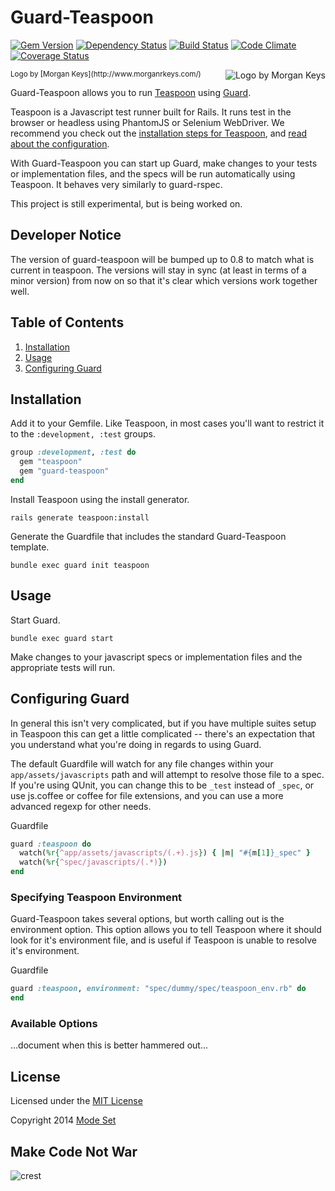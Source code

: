 Guard-Teaspoon
==============

[![Gem Version](https://badge.fury.io/rb/guard-teaspoon.png)](http://badge.fury.io/rb/guard-teaspoon)
[![Dependency Status](https://gemnasium.com/modeset/guard-teaspoon.png)](https://gemnasium.com/modeset/guard-teaspoon)
[![Build Status](https://travis-ci.org/modeset/guard-teaspoon.png?branch=master)](https://travis-ci.org/modeset/guard-teaspoon)
[![Code Climate](https://codeclimate.com/github/modeset/guard-teaspoon.png)](https://codeclimate.com/github/modeset/guard-teaspoon)
[![Coverage Status](https://coveralls.io/repos/modeset/guard-teaspoon/badge.png?branch=master)](https://coveralls.io/r/modeset/guard-teaspoon?branch=master)

<img src="https://raw.github.com/modeset/teaspoon/master/screenshots/logo_big.png" alt="Logo by Morgan Keys" align="right" />
<sup>Logo by [Morgan Keys](http://www.morganrkeys.com/)</sup>

Guard-Teaspoon allows you to run [Teaspoon](https://github.com/modeset/teaspoon) using [Guard](https://github.com/guard/guard).

Teaspoon is a Javascript test runner built for Rails. It runs test in the browser or headless using PhantomJS or Selenium WebDriver. We recommend you check out the [installation steps for Teaspoon](https://github.com/modeset/teaspoon#installation), and [read about the configuration](https://github.com/modeset/teaspoon#configuration).

With Guard-Teaspoon you can start up Guard, make changes to your tests or implementation files, and the specs will be run automatically using Teaspoon. It behaves very similarly to guard-rspec.

This project is still experimental, but is being worked on.


## Developer Notice

The version of guard-teaspoon will be bumped up to 0.8 to match what is current in teaspoon. The versions will stay in sync (at least in terms of a minor version) from now on so that it's clear which versions work together well.


## Table of Contents

1. [Installation](#installation)
2. [Usage](#usage)
3. [Configuring Guard](#configuring-guard)


## Installation

Add it to your Gemfile. Like Teaspoon, in most cases you'll want to restrict it to the `:development, :test` groups.

```ruby
group :development, :test do
  gem "teaspoon"
  gem "guard-teaspoon"
end
```

Install Teaspoon using the install generator.

```
rails generate teaspoon:install
```

Generate the Guardfile that includes the standard Guard-Teaspoon template.

```
bundle exec guard init teaspoon
```


## Usage

Start Guard.

```
bundle exec guard start
```

Make changes to your javascript specs or implementation files and the appropriate tests will run.


## Configuring Guard

In general this isn't very complicated, but if you have multiple suites setup in Teaspoon this can get a little complicated -- there's an expectation that you understand what you're doing in regards to using Guard.

The default Guardfile will watch for any file changes within your `app/assets/javascripts` path and will attempt to resolve those file to a spec. If you're using QUnit, you can change this to be `_test` instead of `_spec`, or use js.coffee or coffee for file extensions, and you can use a more advanced regexp for other needs.

Guardfile
```ruby
guard :teaspoon do
  watch(%r{^app/assets/javascripts/(.+).js}) { |m| "#{m[1]}_spec" }
  watch(%r{^spec/javascripts/(.*)})
end
```

### Specifying Teaspoon Environment

Guard-Teaspoon takes several options, but worth calling out is the environment option. This option allows you to tell Teaspoon where it should look for it's environment file, and is useful if Teaspoon is unable to resolve it's environment.

Guardfile
```ruby
guard :teaspoon, environment: "spec/dummy/spec/teaspoon_env.rb" do
end
```

### Available Options

...document when this is better hammered out...


## License

Licensed under the [MIT License](http://creativecommons.org/licenses/MIT/)

Copyright 2014 [Mode Set](https://github.com/modeset)


## Make Code Not War
![crest](https://secure.gravatar.com/avatar/aa8ea677b07f626479fd280049b0e19f?s=75)


